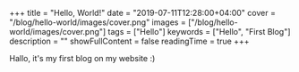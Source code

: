 +++
title = "Hello, World!"
date = "2019-07-11T12:28:00+04:00"
cover = "/blog/hello-world/images/cover.png"
images = ["/blog/hello-world/images/cover.png"]
tags = ["Hello"]
keywords = ["Hello", "First Blog"]
description = ""
showFullContent = false
readingTime = true
+++

Hallo, it's my first blog on my website :)
